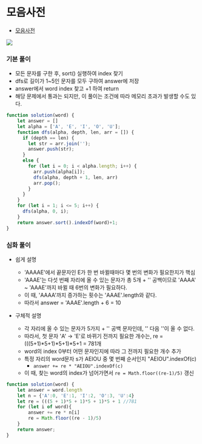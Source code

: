 
# 모음사전
  - [모음사전](https://programmers.co.kr/learn/courses/30/lessons/84512?language=javascript)

  <img src="https://user-images.githubusercontent.com/62092665/139282471-70e9ee71-d8d2-44b8-bcbc-8512455c1698.png">


### 기본 풀이
  - 모든 문자를 구한 후, sort() 실행하여 index 찾기
  - dfs로 길이가 1~5인 문자를 모두 구하여 answer에 저장
  - answer에서 word index 찾고 +1 하여 return
  - 해당 문제에서 통과는 되지만, 이 풀이는 조건에 따라 메모리 초과가 발생할 수도 있다.

```javascript
function solution(word) {
    let answer = []
    let alpha = ['A', 'E', 'I', 'O', 'U'];
    function dfs(alpha, depth, len, arr = []) {
      if (depth == len) {
        let str = arr.join('');
        answer.push(str);
      }
      else {
        for (let i = 0; i < alpha.length; i++) {
          arr.push(alpha[i]);
          dfs(alpha, depth + 1, len, arr)
          arr.pop();
        }
      }
    }
    for (let i = 1; i <= 5; i++) {
      dfs(alpha, 0, i);
    }
    return answer.sort().indexOf(word)+1;
}
```

### 심화 풀이
  - 쉽게 설명
    - 'AAAAE'에서 끝문자인 E가 한 번 바뀔때마다 몇 번의 변화가 필요한지가 핵심
    - 'AAAE'는 다섯 번째 자리에 올 수 있는 문자가 총 5개 + '' 공백이므로 'AAAA' ~ 'AAAE'까지 바뀔 때 6번의 변화가 필요하다.
    - 이 때, 'AAAA'까지 증가하는 횟수는 'AAAE'.length와 같다.
    - 따라서 answer = 'AAAE'.length + 6 = 10
  
  - 구체적 설명
    - 각 자리에 올 수 있는 문자가 5가지 + '' 공백 문자인데, '' 다음 ''이 올 수 없다.
    - 따라서, 첫 문자 'A' -> 'E'로 바뀌기 전까지 필요한 개수는, re = (((5+1)*5+1)*5+1)*5+1 = 781개
    - word의 index 0부터 어떤 문자인지에 따라 그 전까지 필요한 개수 추가
    - 특정 자리의 word문자 s가 AEIOU 중 몇 번째 순서인지 "AEIOU".indexOf(c)
      - `answer += re * "AEIOU".indexOf(c)`
    - 이 때, 찾는 word의 index가 넘어가면서 `re = Math.floor((re-1)/5)` 갱신

```javascript
function solution(word) {
    let answer = word.length
    let n = {'A':0, 'E':1, 'I':2, 'O':3, 'U':4}
    let re = (((5 + 1)*5 + 1)*5 + 1)*5 + 1 //781
    for (let i of word){
        answer += re * n[i]
        re = Math.floor((re - 1)/5)
    }
    return answer;
}
```

